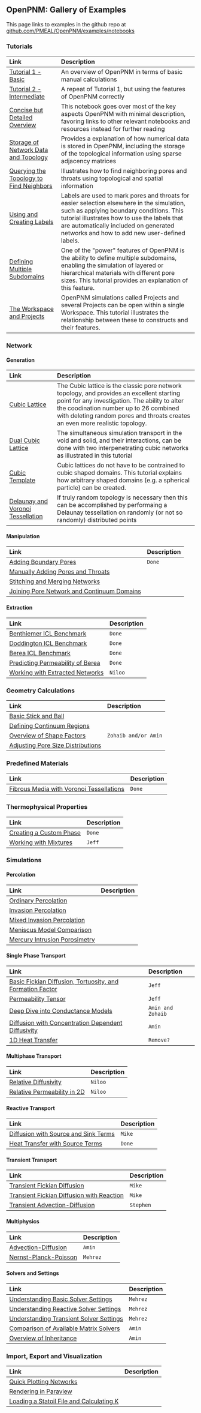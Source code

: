 ## OpenPNM: Gallery of Examples

This page links to examples in the github repo at [github.com/PMEAL/OpenPNM/examples/notebooks](https://www.github.com/PMEAL/OpenPNM/examples/notebooks)


[//]: # (This line and the one below are not rendered in the final file, so basically act as comments)
[//]: # (It's possible to insert images into the cells using <img src="../docs/static/logo.png" width="50" align='top'> )


### Tutorials

| Link | Description |
|:-----|:------------|
| [Tutorial 1 - Basic](/examples/notebooks/tutorials/intro_to_openpnm_basic.ipynb) | An overview of OpenPNM in terms of basic manual calculations |
| [Tutorial 2 - Intermediate](/examples/notebooks/tutorials/intro_to_openpnm_intermediate.ipynb) | A repeat of Tutorial 1, but using the features of OpenPNM correctly |
| [Concise but Detailed Overview](/examples/notebooks/tutorials/concise_overview_of_openpnm.ipynb)  | This notebook goes over most of the key aspects OpenPNM with minimal description, favoring links to other relevant notebooks and resources instead for further reading |
| [Storage of Network Data and Topology](/examples/notebooks/tutorials/data_and_topology_storage.ipynb) | Provides a explanation of how numerical data is stored in OpenPNM, including the storage of the topological information using sparse adjacency matrices |
| [Querying the Topology to Find Neighbors](/examples/notebooks/tutorials/finding_neighbor_pores_and_throats.ipynb) | Illustrates how to find neighboring pores and throats using topological and spatial information |
| [Using and Creating Labels](/examples/notebooks/tutorials/using_and_creating_labels.ipynb) | Labels are used to mark pores and throats for easier selection elsewhere in the simulation, such as applying boundary conditions.  This tutorial illustrates how to use the labels that are automatically included on generated networks and how to add new user-defined labels. |
| [Defining Multiple Subdomains](/examples/notebooks/tutorials/defining_multiple_subdomains.ipynb) | One of the "power" features of OpenPNM is the ability to define multiple subdomains, enabling the simulation of layered or hierarchical materials with different pore sizes.  This tutorial provides an explanation of this feature. |
| [The Workspace and Projects](/examples/notebooks/tutorials/overview_of_workspace_and_projects.ipynb) | OpenPNM simulations called Projects and several Projects can be open within a single Workspace.  This tutorial illustrates the relationship between these to constructs and their features. |

### Network

#### Generation

| Link | Description |
|:-----|:------------|
| [Cubic Lattice](/examples/notebooks/networks/generation/cubic_networks.ipynb) | The Cubic lattice is the classic pore network topology, and provides an excellent starting point for any investigation.  The ability to alter the coodination number up to 26 combined with deleting random pores and throats creates an even more realistic topology. |
| [Dual Cubic Lattice](/examples/notebooks/networks/generation/dual_cubic_lattices.ipynb) | The simultaneous simulation transport in the void and solid, and their interactions, can be done with two interpenetrating cubic networks as illustrated in this tutorial |
| [Cubic Template](/examples/notebooks/networks/generation/cubic_templates.ipynb) | Cubic lattices do not have to be contrained to cubic shaped domains.  This tutorial explains how arbitrary shaped domains (e.g. a spherical particle) can be created. |
| [Delaunay and Voronoi Tessellation](/examples/notebooks/networks/generation/random_networks_based_on_delaunay_and_voronoi_tessellations.ipynb) | If truly random topology is necessary then this can be accomplished by performaing a Delaunay tessellation on randomly (or not so randomly) distributed points |

#### Manipulation

| Link | Description |
|:-----|:------------|
| [Adding Boundary Pores](/examples/notebooks/networks/manipulation/adding_boundary_pores.ipynb) | `Done` |
| [Manually Adding Pores and Throats](/examples/notebooks/networks/manipulation/manually_adding_pores_and_throats.ipynb) |  |
| [Stitching and Merging Networks](/examples/notebooks/networks/manipulation/stitching_and_merging_networks_together.ipynb) |  |
| [Joining Pore Network and Continuum Domains](/examples/notebooks/networks/manipulation/coupling_continuum_regions_with_pore_networks.ipynb) |  |

#### Extraction

| Link | Description |
|:-----|:------------|
| [Benthiemer ICL Benchmark](/examples/notebooks/networks/extraction/benthiemer_ICL_benchmark.ipynb) | `Done` |
| [Doddington ICL Benchmark](/examples/notebooks/networks/extraction/doddington_ICL_benchmark.ipynb) | `Done` |
| [Berea ICL Benchmark](/examples/notebooks/networks/extraction/berea_ICL_benchmark.ipynb) | `Done` |
| [Predicting Permeability of Berea](/examples/notebooks/networks/extraction/predicting_effective_permeability_of_berea.ipynb) | `Done` |
| [Working with Extracted Networks](/examples/notebooks/networks/extraction/working_with_extracted_networks.ipynb) |`Niloo` |

### Geometry Calculations

| Link | Description |
|:-----|:------------|
| [Basic Stick and Ball](/examples/notebooks/geometry/stick_and_ball.ipynb) |  |
| [Defining Continuum Regions](/examples/notebooks/geometry/defining_continuum_regions.ipynb) |  |
| [Overview of Shape Factors](/examples/notebooks/geometry/overview_of_shape_factors.ipynb) | `Zohaib and/or Amin` |
| [Adjusting Pore Size Distributions](/examples/notebooks/geometry/adjusting_pore_size_distributions.ipynb) |  |

### Predefined Materials

| Link | Description |
|:-----|:------------|
| [Fibrous Media with Voronoi Tessellations](/examples/notebooks/materials/fibrous_media_based_on_voronoi_tessellation.ipynb) | `Done` |

### Thermophysical Properties

| Link | Description |
|:-----|:------------|
| [Creating a Custom Phase](/examples/notebooks/phasescreating_a_custom_phase.ipynb/) | `Done` |
| [Working with Mixtures](/examples/notebooks/phases/working_with_mixtures.ipynb) | `Jeff` |

### Simulations

#### Percolation

| Link | Description |
|:-----|:------------|
| [Ordinary Percolation](/examples/notebooks/algorithms/percolation/A_ordinary_percolation.ipynb) |  |
| [Invasion Percolation](/examples/notebooks/algorithms/percolation/B_invasion_percolation.ipynb) |  |
| [Mixed Invasion Percolation](/examples/notebooks/algorithms/percolation/C_mixed_invasion_percolation.ipynb) |  |
| [Meniscus Model Comparison](/examples/notebooks/algorithms/percolation/D_meniscus_model_comparison.ipynb) |  |
| [Mercury Intrusion Porosimetry](/examples/notebooks/algorithms/percolation/capillary_pressure_curves.ipynb) |  |

#### Single Phase Transport

| Link | Description |
|:-----|:------------|
| [Basic Fickian Diffusion, Tortuosity, and Formation Factor](/examples/notebooks/algorithms/single_phase/fickian_diffusion_and_tortuosity.ipynb) | `Jeff` |
| [Permeability Tensor](/examples/notebooks/algorithms/single_phase/stokes_flow_and_permeability_tensor.ipynb) | `Jeff` |
| [Deep Dive into Conductance Models](/examples/notebooks/algorithms/single_phase/deep_dive_into_conductance_models.ipynb) | `Amin and Zohaib` |
| [Diffusion with Concentration Dependent Diffusivity](/examples/notebooks/algorithms/single_phase/diffusion_with_concentration_dependent_diffusivity.ipynb) | `Amin` |
| [1D Heat Transfer](/examples/notebooks/algorithms/single_phase/one_dimensional_heat_transfer.ipynb) | `Remove?` |

#### Multiphase Transport

| Link | Description |
|:-----|:------------|
| [Relative Diffusivity](/examples/notebooks/algorithms/multiphase/relative_diffusivity.ipynb) | `Niloo` |
| [Relative Permeability in 2D](/examples/notebooks/algorithms/multiphase/relative_permeability_2D.ipynb) | `Niloo` |

#### Reactive Transport

| Link | Description |
|:-----|:------------|
| [Diffusion with Source and Sink Terms](/examples/notebooks/algorithms/reactive/diffusion_with_source_and_sink_terms.ipynb) | `Mike` |
| [Heat Transfer with Source Terms](/examples/notebooks/algorithms/reactive/one_dimensional_continuum_heat_transfer_with_source_term.ipynb) | `Done` |

#### Transient Transport

| Link | Description |
|:-----|:------------|
| [Transient Fickian Diffusion](/examples/notebooks/algorithms/transient/transient_fickian_diffusion.ipynb) | `Mike` |
| [Transient Fickian Diffusion with Reaction](/examples/notebooks/algorithms/transient/transient_fickian_diffusion_with_reaction.ipynb) | `Mike` |
| [Transient Advection-Diffusion](/examples/notebooks/algorithms/transient/transient_advection_diffusion.ipynb) | `Stephen` |

#### Multiphysics

| Link | Description |
|:-----|:------------|
| [Advection-Diffusion](/examples/notebooks/algorithms/multiphysics/advection_diffusion.ipynb) | `Amin` |
| [Nernst-Planck-Poisson](/examples/notebooks/algorithms/multiphysics/nernst_planck_poisson.ipynb) | `Mehrez` |

#### Solvers and Settings

| Link | Description |
|:-----|:------------|
| [Understanding Basic Solver Settings](/examples/notebooks/algorithms/general/understanding_basic_transport_settings.ipynb) | `Mehrez` |
| [Understanding Reactive Solver Settings](/examples/notebooks/algorithms/general/understanding_reactive_transport_settings.ipynb) | `Mehrez` |
| [Understanding Transient Solver Settings](/examples/notebooks/algorithms/general/understanding_transient_transport_settings.ipynb) | `Mehrez` |
| [Comparison of Available Matrix Solvers](/examples/notebooks/algorithms/general/available_matrix_solvers.ipynb) | `Amin` |
| [Overview of Inheritance](/examples/notebooks/algorithms/general/overview_of_inheritance.ipynb) | `Amin` |

### Import, Export and Visualization

| Link | Description |
|:-----|:------------|
| [Quick Plotting Networks](/examples/notebooks/io/quick_plotting_networks.ipynb) |  |
| [Rendering in Paraview](/examples/notebooks/io/rendering_in_paraview.ipynb) |  |
| [Loading a Statoil File and Calculating K](/examples/notebooks/io/loading_statoil_finding_permeability.ipynb) |  |
